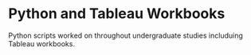 # Python and Tableau Workbooks
Python scripts worked on throughout undergraduate studies includuing Tableau workbooks.
